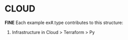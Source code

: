 # CLOUD

**FINE**
Each example ex#.type contributes to  this structure:
1. Infrastructure in Cloud > Terraform > Py